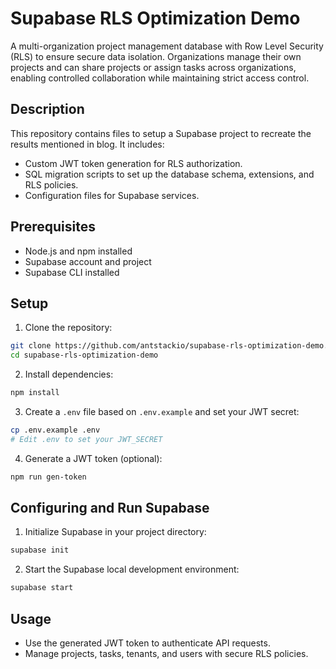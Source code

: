 # Supabase RLS Optimization Demo

A multi-organization project management database with Row Level Security (RLS) to ensure secure data isolation. Organizations manage their own projects and can share projects or assign tasks across organizations, enabling controlled collaboration while maintaining strict access control.

## Description

This repository contains files to setup a Supabase project to recreate the results mentioned in blog. It includes:

- Custom JWT token generation for RLS authorization.
- SQL migration scripts to set up the database schema, extensions, and RLS policies.
- Configuration files for Supabase services.

## Prerequisites

- Node.js and npm installed
- Supabase account and project
- Supabase CLI installed

## Setup

1. Clone the repository:

```sh
git clone https://github.com/antstackio/supabase-rls-optimization-demo.git
cd supabase-rls-optimization-demo
```

2. Install dependencies:

```sh
npm install
```

3. Create a `.env` file based on `.env.example` and set your JWT secret:

```sh
cp .env.example .env
# Edit .env to set your JWT_SECRET
```

4. Generate a JWT token (optional):

```sh
npm run gen-token
```

## Configuring and Run Supabase

1. Initialize Supabase in your project directory:

```sh
supabase init
```

2. Start the Supabase local development environment:

```sh
supabase start
```

## Usage

- Use the generated JWT token to authenticate API requests.
- Manage projects, tasks, tenants, and users with secure RLS policies.
